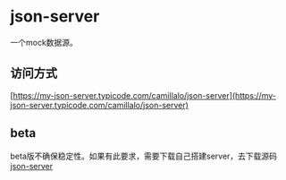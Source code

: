 # json-server
一个mock数据源。

## 访问方式
[https://my-json-server.typicode.com/camillalo/json-server](https://my-json-server.typicode.com/camillalo/json-server)

## beta
beta版不确保稳定性。如果有此要求，需要下载自己搭建server，去下载源码[json-server](https://github.com/typicode/json-server)
